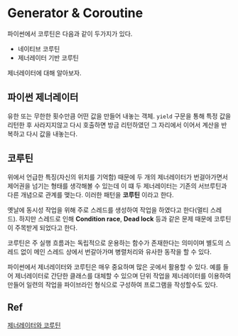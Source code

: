 # Generator & Coroutine
파이썬에서 코루틴은 다음과 같이 두가지가 있다.

- 네이티브 코루틴
- 제너레이터 기반 코루틴

제너레이터에 대해 알아보자.

## 파이썬 제너레이터
유한 또는 무한한 횟수만큼 어떤 값을 만들어 내놓는 객체. `yield`  구문을 통해 특정 값을 리턴한 후 사라지지않고 다시 호출하면 방금 리턴하였던 그 자리에서 이어서 계산을 반복하고 다시 값을 내놓는다. 


## 코루틴
위에서 언급한 특징(자신의 위치를 기억함) 때문에 두 개의 제너레이터가 번걸아가면서 제어권을 넘기는 형태를 생각해볼 수 있는데 이 떄 두 제너레이터는 기존의 서브루틴과 다른 개념으로 관계를 맺는다. 이러한 패턴을 **코루틴** 이라고 한다. 

옛날에 동시성 작업을 위해 주로 스레드를 생성하여 작업을 하였다고 한다(멀티 스레드). 하지만 스레드로 인해 **Condition race**, **Dead lock** 등과 같은 문제 때문에 코루틴이 주목받게 되었다고 한다.

코루틴은 주 실행 흐름과는 독립적으로 운용하는 함수가 존재한다는 의미이며 별도의 스레드 없이 메인 스레드 상에서 번갈아가며 병렬처리와 유사한 동작을 할 수 있다.

파이썬에서 제너레이터와 코루틴은 매우 중요하며 많은 곳에서 활용할 수 있다. 예를 들어 제너레이터로 간단한 클래스를 대체할 수 있으며 단위 작업을 제너레이터를 이용하여 만들어 일련의 작업을 파이브라인 형식으로 구성하여 프로그램을 작성할수도 있다.

## Ref
[제너레이터와 코루틴](https://soooprmx.com/archives/5622)
